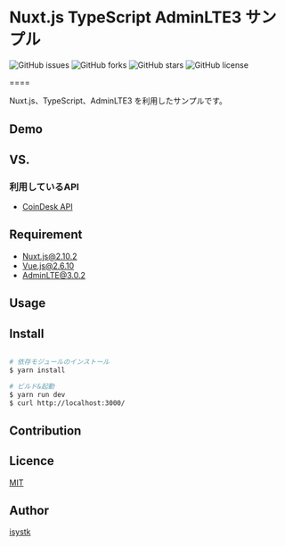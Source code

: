 Nuxt.js TypeScript AdminLTE3 サンプル
====

![GitHub issues](https://img.shields.io/github/issues/isystk/kotlin-springboot-sample)
![GitHub forks](https://img.shields.io/github/forks/isystk/kotlin-springboot-sample)
![GitHub stars](https://img.shields.io/github/stars/isystk/kotlin-springboot-sample)
![GitHub license](https://img.shields.io/github/license/isystk/kotlin-springboot-sample)

====

Nuxt.js、TypeScript、AdminLTE3 を利用したサンプルです。

## Demo

## VS. 

### 利用しているAPI
  - [CoinDesk API](https://www.coindesk.com/API)

## Requirement

* Nuxt.js@2.10.2
* Vue.js@2.6.10 
* AdminLTE@3.0.2

## Usage

## Install

``` bash

# 依存モジュールのインストール
$ yarn install

# ビルド&起動
$ yarn run dev
$ curl http://localhost:3000/
```

## Contribution

## Licence

[MIT](https://github.com/isystk/nuxtjs-adminlte/LICENCE)

## Author

[isystk](https://github.com/isystk)


